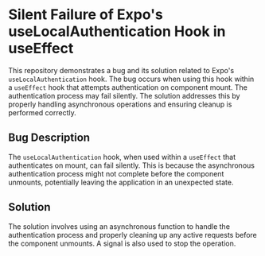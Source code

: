 # Silent Failure of Expo's useLocalAuthentication Hook in useEffect

This repository demonstrates a bug and its solution related to Expo's `useLocalAuthentication` hook.  The bug occurs when using this hook within a `useEffect` hook that attempts authentication on component mount. The authentication process may fail silently. The solution addresses this by properly handling asynchronous operations and ensuring cleanup is performed correctly.

## Bug Description
The `useLocalAuthentication` hook, when used within a `useEffect` that authenticates on mount, can fail silently. This is because the asynchronous authentication process might not complete before the component unmounts, potentially leaving the application in an unexpected state.

## Solution
The solution involves using an asynchronous function to handle the authentication process and properly cleaning up any active requests before the component unmounts.  A signal is also used to stop the operation.
